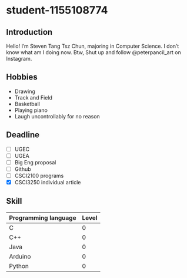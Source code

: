 # student-1155108774

## **Introduction**
Hello! I’m Steven Tang Tsz Chun, majoring in Computer Science.
I don’t know what am I doing now.
Btw, Shut up and follow @peterpancil_art on Instagram.

## **Hobbies**
* Drawing
* Track and Field
* Basketball
* Playing piano
* Laugh uncontrollably for no reason

## **Deadline**
-  [  ]  UGEC
-  [  ]  UGEA
-  [  ]  Big Eng proposal
-  [  ] Github
-  [  ] CSCI2100 programs
-  [X] CSCI3250 individual article

## **Skill**
|Programming language|Level|
|--------------------|-----|
|C                   |0    |
|C++                 |0    |
|Java                |0    |
|Arduino             |0    |
|Python              |0    |


